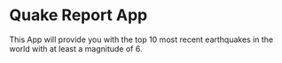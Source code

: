 Quake Report App
===================================

This App will provide you with the top 10 most recent earthquakes in the world with at least a magnitude of 6.
